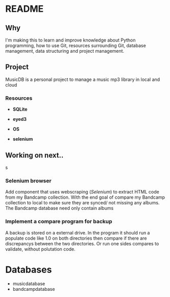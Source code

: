 # README
## Why
I'm making this to learn and improve knowledge about Python programming, how to use Git, resources surrounding Git, database management, data structuring and project management.
## Project
MusicDB is a personal project to manage a music mp3 library in local and cloud


### Resources
+ **SQLite** 
+ **eyed3** 
+ **OS**

+ **selenium**

## Working on next..
s
### Selenium browser
Add component that uses webscraping (*Selenium*) to extract HTML code from my Bandcamp collection. With the end goal of compare my Bandcamp collection to local to make sure they are synced/ not missing any albums.
The Bandcamp database need only contain albums

### Implement a compare program for backup
A backup is stored on a external drive. In the program it should run a
populate code like 1.0 on both directories then compare if there are discrepancys between the two directories. 
Or run one sides compares to validate, without polutation code.


# Databases
+ musicdatabase
+ bandcampdatabase